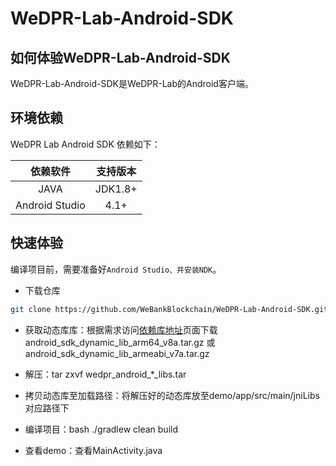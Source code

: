 # WeDPR-Lab-Android-SDK

## 如何体验WeDPR-Lab-Android-SDK

WeDPR-Lab-Android-SDK是WeDPR-Lab的Android客户端。

## 环境依赖

WeDPR Lab Android SDK 依赖如下：

| 依赖软件 | 支持版本 |
| :-: | :-: |
| JAVA | JDK1.8+ |
| Android Studio | 4.1+ |

## 快速体验

编译项目前，需要准备好`Android Studio、并安装NDK`。

- 下载仓库

```bash
git clone https://github.com/WeBankBlockchain/WeDPR-Lab-Android-SDK.git && cd ./WeDPR-Lab-Android-SDK
```

- 获取动态库库：根据需求访问[依赖库地址](https://github.com/WeBankBlockchain/WeDPR-Lab-Core/releases/tag/v1.1.0)页面下载android_sdk_dynamic_lib_arm64_v8a.tar.gz 或 android_sdk_dynamic_lib_armeabi_v7a.tar.gz

- 解压：tar zxvf wedpr_android_*_libs.tar
- 拷贝动态库至加载路径：将解压好的动态库放至demo/app/src/main/jniLibs对应路径下

- 编译项目：bash ./gradlew clean build

- 查看demo：查看MainActivity.java
